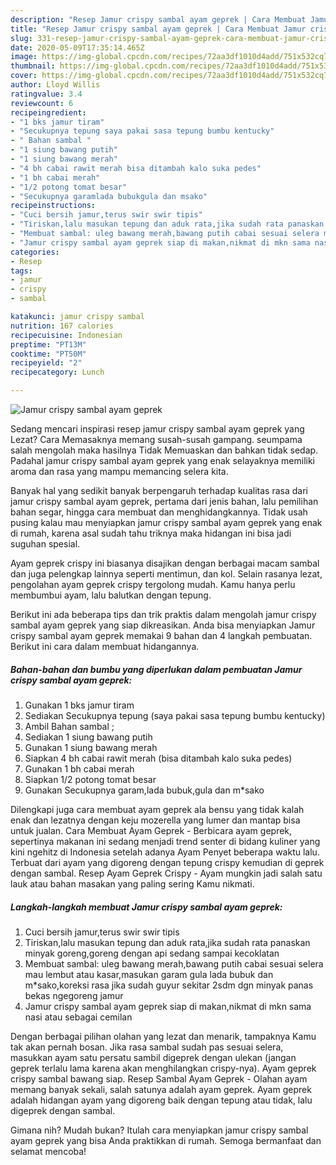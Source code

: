 ```yaml
---
description: "Resep Jamur crispy sambal ayam geprek | Cara Membuat Jamur crispy sambal ayam geprek Yang Bisa Manjain Lidah"
title: "Resep Jamur crispy sambal ayam geprek | Cara Membuat Jamur crispy sambal ayam geprek Yang Bisa Manjain Lidah"
slug: 331-resep-jamur-crispy-sambal-ayam-geprek-cara-membuat-jamur-crispy-sambal-ayam-geprek-yang-bisa-manjain-lidah
date: 2020-05-09T17:35:14.465Z
image: https://img-global.cpcdn.com/recipes/72aa3df1010d4add/751x532cq70/jamur-crispy-sambal-ayam-geprek-foto-resep-utama.jpg
thumbnail: https://img-global.cpcdn.com/recipes/72aa3df1010d4add/751x532cq70/jamur-crispy-sambal-ayam-geprek-foto-resep-utama.jpg
cover: https://img-global.cpcdn.com/recipes/72aa3df1010d4add/751x532cq70/jamur-crispy-sambal-ayam-geprek-foto-resep-utama.jpg
author: Lloyd Willis
ratingvalue: 3.4
reviewcount: 6
recipeingredient:
- "1 bks jamur tiram"
- "Secukupnya tepung saya pakai sasa tepung bumbu kentucky"
- " Bahan sambal "
- "1 siung bawang putih"
- "1 siung bawang merah"
- "4 bh cabai rawit merah bisa ditambah kalo suka pedes"
- "1 bh cabai merah"
- "1/2 potong tomat besar"
- "Secukupnya garamlada bubukgula dan msako"
recipeinstructions:
- "Cuci bersih jamur,terus swir swir tipis"
- "Tiriskan,lalu masukan tepung dan aduk rata,jika sudah rata panaskan minyak goreng,goreng dengan api sedang sampai kecoklatan"
- "Membuat sambal: uleg bawang merah,bawang putih cabai sesuai selera mau lembut atau kasar,masukan garam gula lada bubuk dan m*sako,koreksi rasa jika sudah guyur sekitar 2sdm dgn minyak panas bekas ngegoreng jamur"
- "Jamur crispy sambal ayam geprek siap di makan,nikmat di mkn sama nasi atau sebagai cemilan"
categories:
- Resep
tags:
- jamur
- crispy
- sambal

katakunci: jamur crispy sambal 
nutrition: 167 calories
recipecuisine: Indonesian
preptime: "PT13M"
cooktime: "PT50M"
recipeyield: "2"
recipecategory: Lunch

---
```



![Jamur crispy sambal ayam geprek](https://img-global.cpcdn.com/recipes/72aa3df1010d4add/751x532cq70/jamur-crispy-sambal-ayam-geprek-foto-resep-utama.jpg)

Sedang mencari inspirasi resep jamur crispy sambal ayam geprek yang Lezat? Cara Memasaknya memang susah-susah gampang. seumpama salah mengolah maka hasilnya Tidak Memuaskan dan bahkan tidak sedap. Padahal jamur crispy sambal ayam geprek yang enak selayaknya memiliki aroma dan rasa yang mampu memancing selera kita.

Banyak hal yang sedikit banyak berpengaruh terhadap kualitas rasa dari jamur crispy sambal ayam geprek, pertama dari jenis bahan, lalu pemilihan bahan segar, hingga cara membuat dan menghidangkannya. Tidak usah pusing kalau mau menyiapkan jamur crispy sambal ayam geprek yang enak di rumah, karena asal sudah tahu triknya maka hidangan ini bisa jadi suguhan spesial.

Ayam geprek crispy ini biasanya disajikan dengan berbagai macam sambal dan juga pelengkap lainnya seperti mentimun, dan kol. Selain rasanya lezat, pengolahan ayam geprek crispy tergolong mudah. Kamu hanya perlu membumbui ayam, lalu balutkan dengan tepung.


Berikut ini ada beberapa tips dan trik praktis dalam mengolah jamur crispy sambal ayam geprek yang siap dikreasikan. Anda bisa menyiapkan Jamur crispy sambal ayam geprek memakai 9 bahan dan 4 langkah pembuatan. Berikut ini cara dalam membuat hidangannya.

<!--inarticleads1-->

##### Bahan-bahan dan bumbu yang diperlukan dalam pembuatan Jamur crispy sambal ayam geprek:

1. Gunakan 1 bks jamur tiram
1. Sediakan Secukupnya tepung (saya pakai sasa tepung bumbu kentucky)
1. Ambil  Bahan sambal ;
1. Sediakan 1 siung bawang putih
1. Gunakan 1 siung bawang merah
1. Siapkan 4 bh cabai rawit merah (bisa ditambah kalo suka pedes)
1. Gunakan 1 bh cabai merah
1. Siapkan 1/2 potong tomat besar
1. Gunakan Secukupnya garam,lada bubuk,gula dan m*sako


Dilengkapi juga cara membuat ayam geprek ala bensu yang tidak kalah enak dan lezatnya dengan keju mozerella yang lumer dan mantap bisa untuk jualan. Cara Membuat Ayam Geprek - Berbicara ayam geprek, sepertinya makanan ini sedang menjadi trend senter di bidang kuliner yang kini ngehitz di Indonesia setelah adanya Ayam Penyet beberapa waktu lalu. Terbuat dari ayam yang digoreng dengan tepung crispy kemudian di geprek dengan sambal. Resep Ayam Geprek Crispy - Ayam mungkin jadi salah satu lauk atau bahan masakan yang paling sering Kamu nikmati. 

<!--inarticleads2-->

##### Langkah-langkah membuat Jamur crispy sambal ayam geprek:

1. Cuci bersih jamur,terus swir swir tipis
1. Tiriskan,lalu masukan tepung dan aduk rata,jika sudah rata panaskan minyak goreng,goreng dengan api sedang sampai kecoklatan
1. Membuat sambal: uleg bawang merah,bawang putih cabai sesuai selera mau lembut atau kasar,masukan garam gula lada bubuk dan m*sako,koreksi rasa jika sudah guyur sekitar 2sdm dgn minyak panas bekas ngegoreng jamur
1. Jamur crispy sambal ayam geprek siap di makan,nikmat di mkn sama nasi atau sebagai cemilan


Dengan berbagai pilihan olahan yang lezat dan menarik, tampaknya Kamu tak akan pernah bosan. Jika rasa sambal sudah pas sesuai selera, masukkan ayam satu persatu sambil digeprek dengan ulekan (jangan geprek terlalu lama karena akan menghilangkan crispy-nya). Ayam geprek crispy sambal bawang siap. Resep Sambal Ayam Geprek - Olahan ayam memang banyak sekali, salah satunya adalah ayam geprek. Ayam geprek adalah hidangan ayam yang digoreng baik dengan tepung atau tidak, lalu digeprek dengan sambal. 

Gimana nih? Mudah bukan? Itulah cara menyiapkan jamur crispy sambal ayam geprek yang bisa Anda praktikkan di rumah. Semoga bermanfaat dan selamat mencoba!
